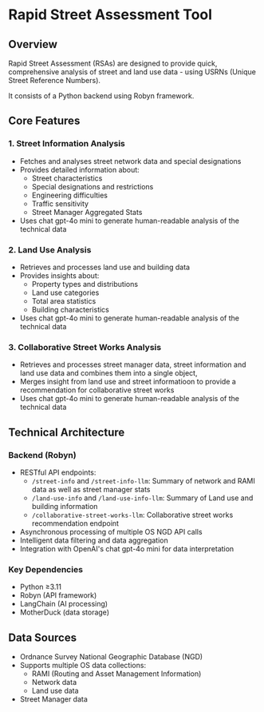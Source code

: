 # Rapid Street Assessment Tool

## Overview

Rapid Street Assessment (RSAs) are designed to provide quick, comprehensive analysis of street and land use data - using USRNs (Unique Street Reference Numbers).

It consists of a Python backend using Robyn framework.

## Core Features

### 1. Street Information Analysis

- Fetches and analyses street network data and special designations
- Provides detailed information about:
  - Street characteristics
  - Special designations and restrictions
  - Engineering difficulties
  - Traffic sensitivity
  - Street Manager Aggregated Stats
- Uses chat gpt-4o mini to generate human-readable analysis of the technical data

### 2. Land Use Analysis

- Retrieves and processes land use and building data
- Provides insights about:
  - Property types and distributions
  - Land use categories
  - Total area statistics
  - Building characteristics
- Uses chat gpt-4o mini to generate human-readable analysis of the technical data

### 3. Collaborative Street Works Analysis

- Retrieves and processes street manager data, street information and land use data and combines them into a single object,
- Merges insight from land use and street informatioon to provide a recommendation for collaborative street works
- Uses chat gpt-4o mini to generate human-readable analysis of the technical data

## Technical Architecture

### Backend (Robyn)

- RESTful API endpoints:
  - `/street-info` and `/street-info-llm`: Summary of network and RAMI data as well as street manager stats
  - `/land-use-info` and `/land-use-info-llm`: Summary of Land use and building information
  - `/collaborative-street-works-llm`: Collaborative street works recommendation endpoint
- Asynchronous processing of multiple OS NGD API calls
- Intelligent data filtering and data aggregation
- Integration with OpenAI's chat gpt-4o mini for data interpretation

### Key Dependencies

- Python ≥3.11
- Robyn (API framework)
- LangChain (AI processing)
- MotherDuck (data storage)

## Data Sources

- Ordnance Survey National Geographic Database (NGD)
- Supports multiple OS data collections:
  - RAMI (Routing and Asset Management Information)
  - Network data
  - Land use data
- Street Manager data
